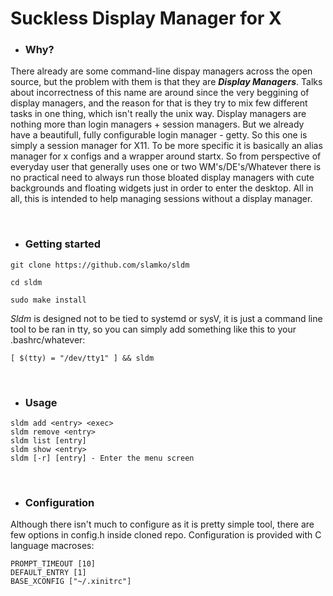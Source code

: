 # Suckless Display Manager for X

- ### **Why?**

There already are some command-line dispay managers across the open source, but the problem with them is that they are ***Display Managers***.
Talks about incorrectness of this name are around since the very beggining of display managers, and the reason for that is they try to mix few different tasks in one thing, which isn't really the unix way. Display managers are nothing more than login managers + session managers. But we already have a beautifull, fully configurable login manager - getty. So this one is simply a session manager for X11. To be more specific it is basically an alias manager for x configs and a wrapper around startx. So from perspective of everyday user that generally uses one or two WM's/DE's/Whatever there is no practical need to always run those bloated display managers with cute backgrounds and floating widgets just in order to enter the desktop. All in all, this is intended to help managing sessions without a display manager.

</br>  

- ### **Getting started**
```
git clone https://github.com/slamko/sldm

cd sldm

sudo make install
```
*Sldm* is designed not to be tied to systemd or sysV, it is just a command line tool to be ran in tty, so you can simply add something like this to your .bashrc/whatever: 
```
[ $(tty) = "/dev/tty1" ] && sldm
```

</br>

- ### **Usage**
```
sldm add <entry> <exec>
sldm remove <entry>
sldm list [entry]
sldm show <entry>
sldm [-r] [entry] - Enter the menu screen
```

</br>

- ### **Configuration**
Although there isn't much to configure as it is pretty simple tool, there are few options in config.h inside cloned repo.
Configuration is provided with C language macroses:
```
PROMPT_TIMEOUT [10]
DEFAULT_ENTRY [1]
BASE_XCONFIG ["~/.xinitrc"]